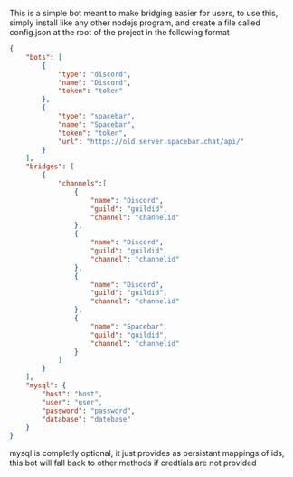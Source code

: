 This is a simple bot meant to make bridging easier for users, to use this, simply install like any other nodejs program, and create a file called config.json at the root of the project in the following format
```json
{
	"bots": [
		{
			"type": "discord",
			"name": "Discord",
			"token": "token"
		},
		{
			"type": "spacebar",
			"name": "Spacebar",
			"token": "token",
			"url": "https://old.server.spacebar.chat/api/"
		}
	],
	"bridges": [
		{
			"channels":[
				{
					"name": "Discord",
					"guild": "guildid",
					"channel": "channelid"
				},
				{
					"name": "Discord",
					"guild": "guildid",
					"channel": "channelid"
				},
				{
					"name": "Discord",
					"guild": "guildid",
					"channel": "channelid"
				},
				{
					"name": "Spacebar",
					"guild": "guildid",
					"channel": "channelid"
				}
			]
		}
	],
	"mysql": {
		"host": "host",
		"user": "user",
		"password": "password",
		"database": "datebase"
	}
}
```
mysql is completly optional, it just provides as persistant mappings of ids, this bot will fall back to other methods if credtials are not provided
